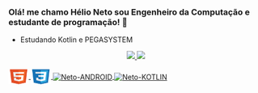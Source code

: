 ### Olá! me chamo Hélio Neto sou Engenheiro da Computação e estudante de programação!  👋

- Estudando Kotlin e PEGASYSTEM

<div align="center">
  <a href="https://github.com/netocabral">
  <img height="180em" src="https://github-readme-stats.vercel.app/api?username=netocabral&show_icons=true&theme=dark&include_all_commits=true&count_private=true"/>
  <img height="180em" src="https://github-readme-stats.vercel.app/api/top-langs/?username=netocabral&layout=compact&langs_count=7&theme=dark"/>
</div>
<div style="display: inline_block"><br>
  <img align="center" alt="Neto-HTML" height="30" width="40" src="https://raw.githubusercontent.com/devicons/devicon/master/icons/html5/html5-original.svg">
  <img align="center" alt="Neto-CSS" height="30" width="40" src="https://raw.githubusercontent.com/devicons/devicon/master/icons/css3/css3-original.svg">
  <img align="center" alt="Neto-ANDROID" height="30" width="40" src="https://cdn.jsdelivr.net/gh/devicons/devicon/icons/android/android-original.svg" />
  <img align="center" alt="Neto-KOTLIN" height="30" width="40" src="https://cdn.jsdelivr.net/gh/devicons/devicon/icons/kotlin/kotlin-original.svg" />
</div>
